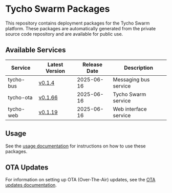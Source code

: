 # Tycho Swarm Packages

This repository contains deployment packages for the Tycho Swarm platform. These packages are automatically generated
from the private source code repository and are available for public use.

## Available Services

| Service | Latest Version | Release Date | Description |
|---------|---------------|--------------|-------------|
| tycho-bus | [v0.1.4](services/tycho-bus/vv0.1.4.tar.gz) | 2025-06-16 | Messaging bus service |
| tycho-ota | [v0.1.66](services/tycho-ota/vv0.1.66.tar.gz) | 2025-06-16 | Tycho Swarm service |
| tycho-web | [v0.1.19](services/tycho-web/vv0.1.19.tar.gz) | 2025-06-16 | Web interface service |

## Usage

See the [usage documentation](docs/usage.md) for instructions on how to use these packages.

## OTA Updates

For information on setting up OTA (Over-The-Air) updates, see the [OTA updates documentation](docs/ota-updates.md).
